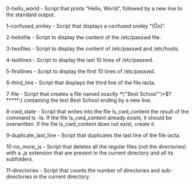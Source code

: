 0-hello_world - Script that prints “Hello, World”, followed by a new line to the standard output.

1-confused_smiley - Script that displays a confused smiley "(Ôo)'.

2-hellofile - Script to display the content of the /etc/passwd file.

3-twofiles - Script to display the content of /etc/passwd and /etc/hosts.

4-lastlines - Script to display the last 10 lines of /etc/passwd.

5-firstlines - Script to display the first 10 lines of /etc/passwd.

6-third_line - Script that displays the third line of the file iacta.

7-file - Script that creates a file named exactly \*\\'"Best School"\'\\*$\?\*\*\*\*\*:) containing the text Best School ending by a new line.

8-cwd_state - Script that writes into the file ls_cwd_content the result of the command ls -la. If the file ls_cwd_content already exists, it should be overwritten. If the file ls_cwd_content does not exist, create it.

9-duplicate_last_line - Script that duplicates the last line of the file iacta.

10-no_more_js - Script that deletes all the regular files (not the directories) with a .js extension that are present in the current directory and all its subfolders.

11-directories - Script that counts the number of directories and sub-directories in the current directory.
